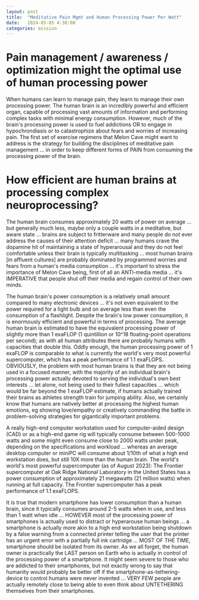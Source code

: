 ```yaml
---
layout: post
title:  "Meditative Pain Mgmt and Human Processing Power Per Watt"
date:   2024-05-05 4:30:00
categories: mission
---
```



# Pain management / awareness / optimization might the optimal use of human processing power

When humans can learn to manage pain, they learn to manage their own processing power. The human brain is an incredibly powerful and efficient organ, capable of processing vast amounts of information and performing complex tasks with minimal energy consumption. However, much of the brain's processing power is used to fuel addictions OR to engage in hypochrondiasis or to catastrophize about fears and worries of increasing pain. The first set of exercise regimens that Melon Cave might want to address is the strategy for building the disciplines of meditative pain management ... in order to keep different forms of PAIN from consuming the processing power of the brain. 

# How efficient are human brains at processing complex neuroprocessing?

The human brain consumes approximately 20 watts of power on average ... but generally much less, maybe only a couple watts in a meditative, but aware state ... brains are subject to fritterware and many people do not ever address the causes of their attention deficit ... many humans crave the dopamine hit of maintaining a state of hyperarousal and they do not feel comfortable unless their brain is typically multitasking ... most human brains [in affluent cultures] are probably dominated by programmed worries and fears from a human's media consumption ... it's important to stress the importance of Melon Cave being, first of all an ANTI-media media ... it's IMPERATIVE that people shut off their media and regain control of their own minds. 

The human brain's power consumption is a relatively small amount compared to many electronic devices ... it's not even equivalent to the power required for a light bulb and on average less than even the consumption of a flashlight. Despite the brain's low power consumption, it is enormously efficient and powerful in terms of processing. The average human brain is estimated to have the equivalent processing power of slightly more than 1 exaFLOP (1 quintillion or 10^18 floating-point operations per second); as with all human attributes there are probably humans with capacities that double this. Oddly enough, the human processing power of 1 exaFLOP is comparable to what is currently the world's very most powerful supercomputer, which has a peak performance of 1.1 exaFLOPS. OBVIOUSLY, the problem with most human brains is that they are not being used in a focused manner, with the majority of an individual brain's processing power actually devoted to serving the individual's own best interests ... let alone, not being used to their fullest capacities ... which would be far beyond the 1 exaFLOP estimate, if humans actually trained their brains as athletes strength train for jumping ability. Also, we certainly know that humans are natively better at processing the highest human emotions, eg showing love/empathy or creatively commanding the battle in problem-solving strategies for gigantically important problems.

A really high-end computer workstation used for computer-aided design (CAD) or as a high-end game rig will typically consume between 500-1000 watts and some might even consume close to 2000 watts under peak, depending on the specifications and workload ... whereas an average desktop computer or miniPC will consume about 1/10th of what a high end workstation does, but still 10X more than the human brain. The world's world's most powerful supercomputer (as of August 2023): The Frontier supercomputer at Oak Ridge National Laboratory in the United States has a power consumption of approximately 21 megawatts (21 million watts) when running at full capacity. The Frontier supercomputer has a peak performance of 1.1 exaFLOPS.

It is true that modern smartphone has lower consumption than a human brain, since it typically consumes around 2-5 watts when in use, and less than 1 watt when idle ... HOWEVER most of the processing power of smartphones is actually used to distract or hyperarouse human beings ... a smartphone is actually more akin to a high end workstation being shutdown by a false warning from a connected printer telling the user that the printer has an urgent error with a partially full ink cartridge ... MOST OF THE TIME, smartphone should be isolated from its owner. As we all forget, the human owner is practically the LAST person on Earth who is actually in control of the processing power of a smartphone. It might seem severe to those who are addicted to their smartphones, but not exactly wrong to say that humanity would probably be better off if the smartphone-as-tethering-device to control humans were never invented ... VERY FEW people are actually remotely close to being able to even think about UNTETHERING themselves from their smartphones. 

